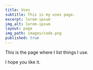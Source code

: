 ```yaml
---
title: Uses
subtitle: This is my uses page.
excerpt: lorem-ipsum
img_alt: lorem-ipsum
layout: page
img_path: images/code.png
published: true
---
```

This is the page where I list things I use.

I hope you like it.
